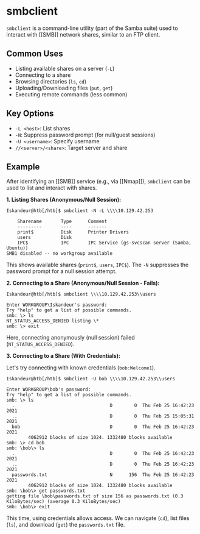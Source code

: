# smbclient

`smbclient` is a command-line utility (part of the Samba suite) used to interact with [[SMB]] network shares, similar to an FTP client.

## Common Uses

*   Listing available shares on a server (`-L`)
*   Connecting to a share
*   Browsing directories (`ls`, `cd`)
*   Uploading/Downloading files (`put`, `get`)
*   Executing remote commands (less common)

## Key Options

*   `-L <host>`: List shares
*   `-N`: Suppress password prompt (for null/guest sessions)
*   `-U <username>`: Specify username
*   `//<server>/<share>`: Target server and share

## Example

After identifying an [[SMB]] service (e.g., via [[Nmap]]), `smbclient` can be used to list and interact with shares.

**1. Listing Shares (Anonymous/Null Session):**

```shell-session
Iskandeur@htb[/htb]$ smbclient -N -L \\\\10.129.42.253

	Sharename       Type      Comment
	---------       ----      -------
	print$          Disk      Printer Drivers
	users           Disk      
	IPC$            IPC       IPC Service (gs-svcscan server (Samba, Ubuntu))
SMB1 disabled -- no workgroup available
```
This shows available shares (`print$`, `users`, `IPC$`). The `-N` suppresses the password prompt for a null session attempt.

**2. Connecting to a Share (Anonymous/Null Session - Fails):**

```shell-session
Iskandeur@htb[/htb]$ smbclient \\\\10.129.42.253\\users

Enter WORKGROUP\Iskandeur's password: 
Try "help" to get a list of possible commands.
smb: \> ls
NT_STATUS_ACCESS_DENIED listing \*
smb: \> exit
```
Here, connecting anonymously (null session) failed (`NT_STATUS_ACCESS_DENIED`).

**3. Connecting to a Share (With Credentials):**

Let's try connecting with known credentials (`bob:Welcome1`).

```shell-session
Iskandeur@htb[/htb]$ smbclient -U bob \\\\10.129.42.253\\users

Enter WORKGROUP\bob's password: 
Try "help" to get a list of possible commands.
smb: \> ls
  .                                   D        0  Thu Feb 25 16:42:23 2021
  ..                                  D        0  Thu Feb 25 15:05:31 2021
  bob                                 D        0  Thu Feb 25 16:42:23 2021
		4062912 blocks of size 1024. 1332480 blocks available
smb: \> cd bob
smb: \bob\> ls
  .                                   D        0  Thu Feb 25 16:42:23 2021
  ..                                  D        0  Thu Feb 25 16:42:23 2021
  passwords.txt                       N      156  Thu Feb 25 16:42:23 2021
		4062912 blocks of size 1024. 1332480 blocks available
smb: \bob\> get passwords.txt 
getting file \bob\passwords.txt of size 156 as passwords.txt (0.3 KiloBytes/sec) (average 0.3 KiloBytes/sec)
smb: \bob\> exit
```
This time, using credentials allows access. We can navigate (`cd`), list files (`ls`), and download (`get`) the `passwords.txt` file. 